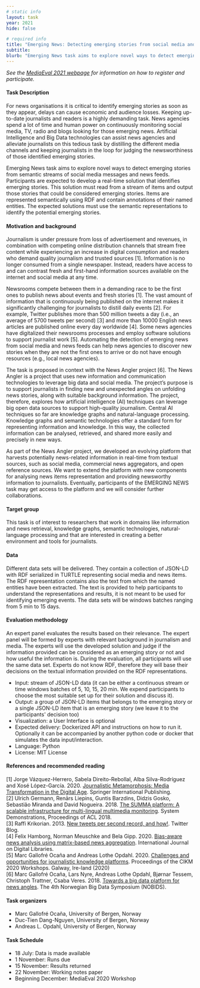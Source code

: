 ```yaml
---
# static info
layout: task
year: 2021
hide: false 

# required info
title: "Emerging News: Detecting emerging stories from social media and news feeds"
subtitle: 
blurb: "Emerging News task aims to explore novel ways to detect emerging stories from semantic streams of social media messages and news feeds."
---
```


<!-- # please respect the structure below-->
*See the [MediaEval 2021 webpage](https://multimediaeval.github.io/editions/2021/) for information on how to register and participate.*

#### Task Description
For news organisations it is critical to identify emerging stories as soon as they appear, delays can cause economic and audience losses. Keeping up-to-date journalists and readers is a highly demanding task. News agencies spend a lot of time and human power on continuously monitoring social media, TV, radio and blogs looking for those emerging news. Artificial Intelligence and Big Data technologies can assist news agencies and alleviate journalists on this tedious task by distilling the different media channels and keeping journalists in the loop for judging the newsworthiness of those identified emerging stories.

Emerging News task aims to explore novel ways to detect emerging stories from semantic streams of social media messages and news feeds. Participants are expected to develop a real-time solution that identifies emerging stories. This solution must read from a stream of items and output those stories that could be considered emerging stories. Items are represented semantically using RDF and contain annotations of their named entities. The expected solutions must use the semantic representations to identify the potential emerging stories.

#### Motivation and background
Journalism is under pressure from loss of advertisement and revenues, in combination with competing online distribution channels that stream free content while experiencing an increase in digital consumption and readers who demand quality journalism and trusted sources [1]. Information is no longer consumed from a single newspaper. Instead, readers have access to and can contrast fresh and first-hand information sources available on the internet and social media at any time.

Newsrooms compete between them in a demanding race to be the first ones to publish news about events and fresh stories [1]. The vast amount of information that is continuously being published on the internet makes it significantly challenging for journalists to distill daily events [2]. For example, Twitter publishes more than 500 million tweets a day (i.e., an average of 5700 tweets per second) [3] and more than 10000 English news articles are published online every day worldwide [4]. Some news agencies have digitalized their newsrooms processes and employ software solutions to support journalist work [5]. Automating the detection of emerging news from social media and news feeds can help news agencies to discover new stories when they are not the first ones to arrive or do not have enough resources (e.g., local news agencies).

The task is proposed in context with the News Angler project [6]. The News Angler is a project that uses new information and communication technologies to leverage big data and social media. The project’s purpose is to support journalists in finding new and unexpected angles on unfolding news stories, along with suitable background information. The project, therefore, explores how artificial intelligence (AI) techniques can leverage big open data sources to support high-quality journalism. Central AI techniques so far are knowledge graphs and natural-language processing. Knowledge graphs and semantic technologies offer a standard form for representing information and knowledge. In this way, the collected information can be analysed, retrieved, and shared more easily and precisely in new ways.

As part of the News Angler project, we developed an evolving platform that harvests potentially news-related information in real-time from textual sources, such as social media, commercial news aggregators, and open reference sources. We want to extend the platform with new components for analysing news items representation and providing newsworthy information to journalists. Eventually, participants of the EMERGING NEWS task may get access to the platform and we will consider further collaborations.

#### Target group
This task is of interest to researchers that work in domains like information and news retrieval, knowledge graphs, semantic technologies, natural-language processing and that are interested in creating a better environment and tools for journalists.

#### Data
Different data sets will be delivered. They contain a collection of JSON-LD with RDF serialized in TURTLE representing social media and news items. The RDF representation contains also the text from which the named entities have been extracted. The text is provided to help participants to understand the representations and results, it is not meant to be used for identifying emerging events. The data sets will be windows batches ranging from 5 min to 15 days.

#### Evaluation methodology
An expert panel evaluates the results based on their relevance. The expert panel will be formed by experts with relevant background in journalism and media. The experts will use the developed solution and judge if the information provided can be considered as an emerging story or not and how useful the information is. During the evaluation, all participants will use the same data set. Experts do not know RDF, therefore they will base their decisions on the textual information provided on the RDF representations.

* Input: stream of JSON-LD data (it can be either a continuous stream or time windows batches of 5, 10, 15, 20 min. We expend participants to choose the most suitable set up for their solution and discuss it).
* Output: a group of JSON-LD items that belongs to the emerging story or a single JSON-LD item that is an emerging story (we leave it to the participants' decision too)
* Visualization: a User Interface is optional
* Expected delivery: Dockerized API and instructions on how to run it. Optionally it can be accompanied by another python code or docker that simulates the data input/interaction.
* Language: Python
* License: MIT License

#### References and recommended reading
[1]	Jorge Vázquez-Herrero, Sabela Direito-Rebollal, Alba Silva-Rodríguez and Xosé López-García. 2020. [Journalistic Metamorphosis: Media Transformation in the Digital Age](https://doi.org/10.1007/978-3-030-36315-4). Springer International Publishing.\
[2]   Ulrich Germann, Renārs Liepins, Guntis Barzdins, Didzis Gosko, Sebastião Miranda and David Nogueira. 2018. [The SUMMA platform: A scalable infrastructure for multi-lingual multimedia monitoring](https://doi.org/10.18653/v1/P18-4017). System Demonstrations, Proceedings of ACL 2018.\
[3] Raffi Krikorian. 2013. [New tweets per second record, and how!](https://blog.twitter.com/engineering/en_us/a/2013/new-tweets-per-second-record-and-how.html). Twitter Blog.\
[4] Felix Hamborg, Norman Meuschke and Bela Gipp. 2020. [Bias-aware news analysis using matrix-based news aggregation](https://doi.org/10.1007/s00799-018-0239-9). International Journal on Digital Libraries.\
[5]  Marc Gallofré Ocaña and Andreas Lothe Opdahl. 2020. [Challenges and opportunities for journalistic knowledge platforms](http://ceur-ws.org/Vol-2699/paper43.pdf). Proceedings of the CIKM 2020 Workshops. Galway, Ire-land (2020)\
[6]  Marc Gallofré Ocaña, Lars Nyre, Andreas Lothe Opdahl, Bjørnar Tessem, Christoph Trattner, Csaba Veres. 2018. [Towards a big data platform for news angles](http://ceur-ws.org/Vol-2316/paper1.pdf). The 4th Norwegian Big Data Symposium (NOBIDS).

#### Task organizers
* Marc Gallofré Ocaña, University of Bergen, Norway
* Duc-Tien Dang-Nguyen, University of Bergen, Norway
* Andreas L. Opdahl, University of Bergen, Norway


#### Task Schedule
* 18 July: Data is made available <!-- # Replace XX with your date. We suggest setting the date in June-July-->
* 1 November: Runs due <!-- # Replace XX with your date. We suggest setting enough time in order to have enough time to assess and return the results by the Results returned deadline-->
* 15 November: Results returned  <!-- Replace XX with your date. Latest possible should be 15 November-->
* 22 November: Working notes paper  <!-- Fixed. Please do not change. Exact date to be decided-->
* Beginning December: MediaEval 2020 Workshop <!-- Fixed. Please do not change. Exact date to be decided-->
